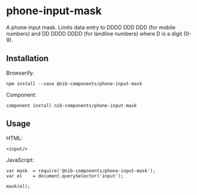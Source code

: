 # phone-input-mask

A phone input mask. Limits data entry to DDDD DDD DDD (for mobile numbers) and DD DDDD DDDD (for landline numbers) where D is a digit (0-9).

## Installation 

Browserify:

    npm install --save @nib-components/phone-input-mask
    
Component:

    component install nib-components/phone-input-mask
    
## Usage

HTML:

    <input/>

JavaScript:

    var mask  = require('@nib-components/phone-input-mask');
    var el    = document.querySelector('input');
    
    mask(el);